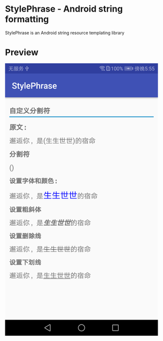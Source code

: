 # StylePhrase - Android string formatting

StylePhrase is an Android string resource templating library

# Preview

![device-one-separator](./screenshot/device-custom-separator.png)